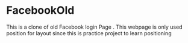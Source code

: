 # FacebookOld
This is a clone of old Facebook login Page . This webpage is only used position for layout since this is practice project to learn positioning
